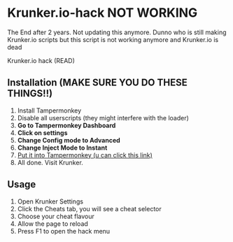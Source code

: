 # Krunker.io-hack NOT WORKING
The End after 2 years. Not updating this anymore. Dunno who is still making Krunker.io scripts but this script is not working anymore and Krunker.io is dead

Krunker.io hack (READ)


## Installation (MAKE SURE YOU DO THESE THINGS!!)
1. Install Tampermonkey
2. Disable all userscripts (they might interfere with the loader)
3. **Go to Tampermonkey Dashboard**
4. **Click on settings**
5. **Change Config mode to Advanced**
6. **Change Inject Mode to Instant**
7. [Put it into Tampermonkey (u can click this link)](https://github.com/TheExploration/Krunker.io-hack/raw/main/Script%20(put%20in%20tampermonkey).user.js)
8. All done. Visit Krunker.

## Usage
1. Open Krunker Settings
2. Click the Cheats tab, you will see a cheat selector
3. Choose your cheat flavour
4. Allow the page to reload
5. Press F1 to open the hack menu
